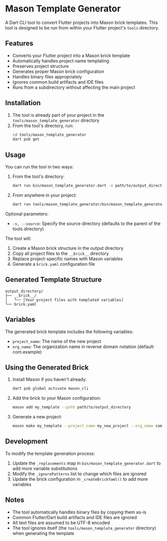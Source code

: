 # Mason Template Generator

A Dart CLI tool to convert Flutter projects into Mason brick templates. This tool is designed to be run from within your Flutter project's `tools` directory.

## Features

- Converts your Flutter project into a Mason brick template
- Automatically handles project name templating
- Preserves project structure
- Generates proper Mason brick configuration
- Handles binary files appropriately
- Ignores common build artifacts and IDE files
- Runs from a subdirectory without affecting the main project

## Installation

1. The tool is already part of your project in the `tools/mason_template_generator` directory
2. From the tool's directory, run:
   ```bash
   cd tools/mason_template_generator
   dart pub get
   ```

## Usage

You can run the tool in two ways:

1. From the tool's directory:
   ```bash
   dart run bin/mason_template_generator.dart -o path/to/output_directory
   ```

2. From anywhere in your project:
   ```bash
   dart run tools/mason_template_generator/bin/mason_template_generator.dart -o path/to/output_directory
   ```

Optional parameters:
- `-s, --source`: Specify the source directory (defaults to the parent of the tools directory)

The tool will:
1. Create a Mason brick structure in the output directory
2. Copy all project files to the `__brick__` directory
3. Replace project-specific names with Mason variables
4. Generate a `brick.yaml` configuration file

## Generated Template Structure

```
output_directory/
├── __brick__/
│   └── [Your project files with templated variables]
└── brick.yaml
```

## Variables

The generated brick template includes the following variables:
- `project_name`: The name of the new project
- `org_name`: The organization name in reverse domain notation (default: com.example)

## Using the Generated Brick

1. Install Mason if you haven't already:
   ```bash
   dart pub global activate mason_cli
   ```

2. Add the brick to your Mason configuration:
   ```bash
   mason add my_template --path path/to/output_directory
   ```

3. Generate a new project:
   ```bash
   mason make my_template --project_name my_new_project --org_name com.example
   ```

## Development

To modify the template generation process:

1. Update the `_replacements` map in `bin/mason_template_generator.dart` to add more variable substitutions
2. Modify the `_ignorePatterns` list to change which files are ignored
3. Update the brick configuration in `_createBrickYaml()` to add more variables

## Notes

- The tool automatically handles binary files by copying them as-is
- Common Flutter/Dart build artifacts and IDE files are ignored
- All text files are assumed to be UTF-8 encoded
- The tool ignores itself (the `tools/mason_template_generator` directory) when generating the template 